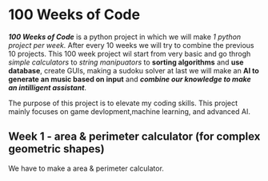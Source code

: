 # 100 Weeks of Code

 ***100 Weeks of Code*** is a python project in which we will make *1 python project per week.* After every 10 weeks we will try to combine the previous 10 projects.
 This 100 week project wil start from very basic and go throgh *simple calculators* to *string manipuators* to **sorting algorithms** and **use database**, create GUIs,
 making a sudoku solver at last we will make an **AI to generate an music based on input** and ***combine our knowledge to make an intilligent assistant***.

 The purpose of this project is to elevate my coding skills. This project mainly focuses on game devlopment,machine learning, and advanced AI.

## Week 1 - area & perimeter calculator (for complex geometric shapes)

We have to make a area & perimeter calculator.
